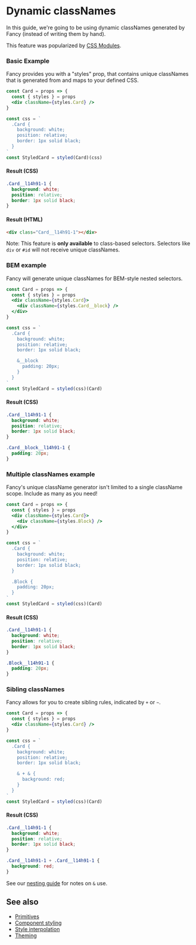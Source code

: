 # Dynamic classNames

In this guide, we're going to be using dynamic classNames generated by Fancy (instead of writing them by hand).

This feature was popularized by [CSS Modules](https://github.com/css-modules/css-modules).

### Basic Example

Fancy provides you with a "styles" prop, that contains unique classNames that is generated from and maps to your defined CSS.

```jsx
const Card = props => {
  const { styles } = props
  <div className={styles.Card} />
}

const css = `
  .Card {
    background: white;
    position: relative;
    border: 1px solid black;
  }
`
const StyledCard = styled(Card)(css)
```

#### Result (CSS)

```css
.Card__l14h91-1 {
  background: white;
  position: relative;
  border: 1px solid black;
}
```

#### Result (HTML)

```html
<div class="Card__l14h91-1"></div>
```

Note: This feature is **only available** to class-based selectors. Selectors like `div` or `#id` will not receive unique classNames.

### BEM example

Fancy will generate unique classNames for BEM-style nested selectors.

```jsx
const Card = props => {
  const { styles } = props
  <div className={styles.Card}>
    <div className={styles.Card__block} />
  </div>
}

const css = `
  .Card {
    background: white;
    position: relative;
    border: 1px solid black;

    &__block
      padding: 20px;
    }
  }
`
const StyledCard = styled(css)(Card)
```

#### Result (CSS)

```css
.Card__l14h91-1 {
  background: white;
  position: relative;
  border: 1px solid black;
}

.Card__block__l14h91-1 {
  padding: 20px;
}
```

### Multiple classNames example

Fancy's unique className generator isn't limited to a single className scope. Include as many as you need!

```jsx
const Card = props => {
  const { styles } = props
  <div className={styles.Card}>
    <div className={styles.Block} />
  </div>
}

const css = `
  .Card {
    background: white;
    position: relative;
    border: 1px solid black;
  }

  .Block {
    padding: 20px;
  }
`
const StyledCard = styled(css)(Card)
```

#### Result (CSS)

```css
.Card__l14h91-1 {
  background: white;
  position: relative;
  border: 1px solid black;
}

.Block__l14h91-1 {
  padding: 20px;
}
```

### Sibling classNames

Fancy allows for you to create sibling rules, indicated by `+` or `~`.

```jsx
const Card = props => {
  const { styles } = props
  <div className={styles.Card} />
}

const css = `
  .Card {
    background: white;
    position: relative;
    border: 1px solid black;

    & + & {
      background: red;
    }
  }
`
const StyledCard = styled(css)(Card)
```

#### Result (CSS)

```css
.Card__l14h91-1 {
  background: white;
  position: relative;
  border: 1px solid black;
}

.Card__l14h91-1 + .Card__l14h91-1 {
  background: red;
}
```

See our [nesting guide](./nesting.md) for notes on `&` use.

## See also

- [Primitives](./primitives.md)
- [Component styling](./component-styling.md)
- [Style interpolation](./style-interpolation.md)
- [Theming](./theming.md)
